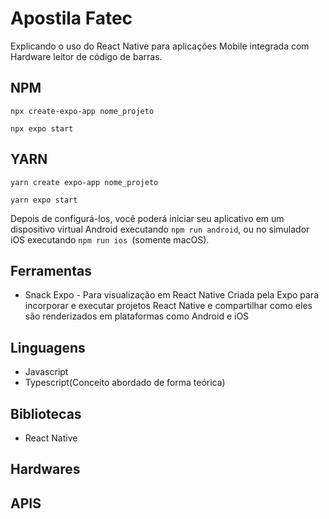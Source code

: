 # Apostila Fatec

Explicando o uso do React Native para aplicações Mobile integrada com Hardware leitor de código de barras.

## NPM

`npx create-expo-app nome_projeto `

`npx expo start`

## YARN

` yarn create expo-app nome_projeto `

`yarn expo start `

Depois de configurá-los, você poderá iniciar seu aplicativo em um dispositivo virtual Android executando `npm run android`, ou no simulador iOS executando `npm run ios `(somente macOS).

## Ferramentas
- Snack Expo - Para visualização em React Native
Criada pela Expo para incorporar e executar projetos React Native e compartilhar como eles são renderizados em plataformas como Android e iOS

## Linguagens
- Javascript
- Typescript(Conceito abordado de forma teórica)
  
## Bibliotecas
- React Native

## Hardwares

## APIS
  
